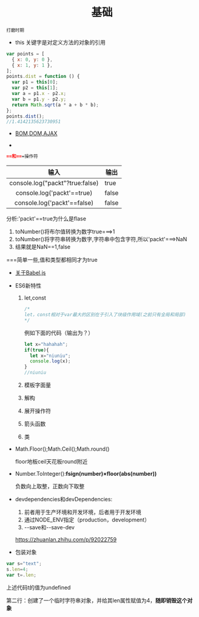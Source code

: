 <center> <h1>基础</h1></center>

<small>打磨时期</small>

- this 关键字是对定义方法的对象的引用

```javascript
var points = [
  { x: 0, y: 0 },
  { x: 1, y: 1 },
];
points.dist = function () {
  var p1 = this[0];
  var p2 = this[1];
  var a = p1.x - p2.x;
  var b = p1.y - p2.y;
  return Math.sqrt(a * a + b * b);
};
points.dist();
//1.4142135623730951
```

- [BOM,DOM,AJAX](https://techbrood.com/h5b2a?p=js-bom)

- 

  ```markdown
  ==和===操作符
  ```

  |              输入               | 输出  |
  | :-----------------------------: | ----- |
  | console.log("packt"?true:false) | true  |
  |   console.log('packt'==true)    | false |
  |   console.log('packt'==false)   | false |

  分析:'packt'==true为什么是flase

  1. toNumber()将布尔值转换为数字true===>1
  2. toNumber()将字符串转换为数字,字符串中包含字符,所以'packt'===>NaN
  3. 结果就是NaN==1,false

  ===简单一些,值和类型都相同才为true

- [关于Babel.js](https://www.babeljs.cn/)

- ES6新特性
  1. let,const
  
     ```javascript
     /*
     let，const相对于var最大的区别在于引入了块级作用域(之前只有全局和局部)
     */
     ```
  
     例如下面的代码（输出为？）
  
     ```javascript
     let x="hahahah";
     if(true){
       let x="niuniu";
       console.log(x);
     }
     //niuniu
     ```
  
  2. 模板字面量
  
  3. 解构
  
  4. 展开操作符
  
  5. 箭头函数
  
  6. 类

- Math.Floor();Math.Ceil();Math.round()

  floor地板ceil天花板round附近

- Number.ToInteger():**fsign(number)×floor(abs(number))**

  负数向上取整，正数向下取整

- devdependencies和devDependencies:

  1. 前者用于生产环境和开发环境，后者用于开发环境
  2. 通过NODE_ENV指定（production，development）
  3. --save和--save-dev

  https://zhuanlan.zhihu.com/p/92022759

- 包装对象

```js
var s="text";
s.len=4;
var t=.len;
```

上述代码t的值为undefined

第二行：创建了一个临时字符串对象，并给其len属性赋值为4，**随即销毁这个对象**


